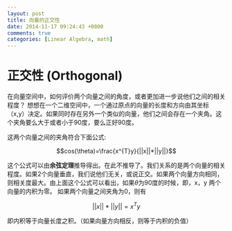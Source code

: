 ```yaml
---
layout: post
title: 向量的正交性
date: 2014-11-17 09:24:43 +0800
comments: true
categories: [Linear Algebra, math]
---
```


正交性 (Orthogonal)
======

在向量空间中，如何评价两个向量之间的角度，或者更加进一步说他们之间的相关程度？ 想想在一个二维空间中，一个通过原点的向量的长度和方向由其坐标（x,y）决定。如果同时存在另外一个类似的向量，他们之间会存在一个夹角。这个夹角要么大于或者小于90度，要么正好90度。

这两个向量之间的夹角符合下面公式:


$$cos(\theta)=\frac{x^{T}y}{||x||*||y||}$$

这个公式可以由**余弦定理**推导得出。在此不推导了。我们关系的是两个向量的相关程度。如果2个向量垂直，我们说他们无关，或说正交。如果两个向量方向相同，则相关度最大。由上面这个公式可以看出，如果$\theta$为90度的时候，即，x，y 两个向量的内积为零。 如果两个向量之间夹角为0，则有

$$ ||x|| * ||y|| = x^{T} y $$ 

即内积等于向量长度之积。（如果向量方向相反，则等于内积的负值）